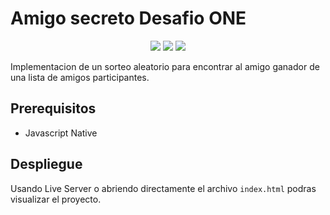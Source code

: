# Amigo secreto Desafio ONE

<p align="center">
    <a alt="Backers on Open Collective">
        <img src="https://img.shields.io/badge/release_date-sept_2025-green" />
    <a alt="Backers on Open Collective">
        <img src="https://img.shields.io/badge/alura-latam-blue" />
    </a>
    </a>
        <a alt="Backers on Open Collective">
        <img src="https://img.shields.io/badge/ONE-ORACLE-red" />
    </a>
<p>


Implementacion de un sorteo aleatorio para encontrar al amigo ganador de una lista de amigos participantes.

## Prerequisitos
- Javascript Native

## Despliegue

Usando Live Server o abriendo directamente el archivo `index.html` podras visualizar el proyecto.
